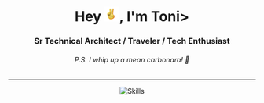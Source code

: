 <h1 align="center">Hey <img src="./hej.gif" width="30px">, I'm Toni>
<h3 align="center">Sr Technical Architect / Traveler / Tech Enthusiast</h3>
<h6 align="center">P.S. I whip up a mean carbonara! 🍝</h6>

---

<div align="center">

  ![Skills](https://skillicons.dev/icons?i=azure,aws,gcp,openshift,kubernetes,docker,bash,vscode,sublime,terraform,linux,redhat,ubuntu,windows&theme=dark)
